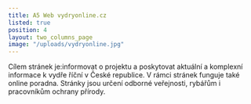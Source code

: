 ```yaml
---
title: A5 Web vydryonline.cz
listed: true
position: 4
layout: two_columns_page
image: "/uploads/vydryonline.jpg"
---
```

Cílem stránek je:informovat o projektu a poskytovat aktuální a komplexní
informace k vydře říční v České republice. V rámci stránek funguje také
online poradna. Stránky jsou určení odborné veřejnosti, rybářům i
pracovníkům ochrany přírody.
